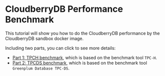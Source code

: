 <!-- ![Cloudberry](../images/cloudberrydb_logo.png) -->
# CloudberryDB Performance Benchmark

This tutorial will show you how to do the CloudberryDB performance by the CloudberryDB sandbox docker image. 

Including two parts, you can click to see more details:
- [Part 1: TPCH benchmark](../103-cbdb-performance-benchmark/tpch.md), which is based on the benchmark tool `TPC-H`.
- [Part 2: TPCDS benchmark](../103-cbdb-performance-benchmark/tpcds.md), which is based on the benchmark tool `Greenplum Database TPC-DS`.